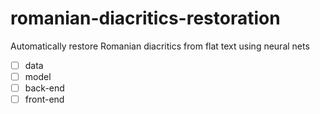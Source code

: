 # romanian-diacritics-restoration
Automatically restore Romanian diacritics from flat text using neural nets

- [ ] data
- [ ] model
- [ ] back-end
- [ ] front-end
